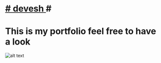 

# [**# devesh** ](https://github.com/deveshbajaj/devesh)#

# This is my portfolio  feel free to have a look

![alt text](https://raw.githubusercontent.com/deveshbajaj/devesh/master/assets/images/header-bg.jpg)

